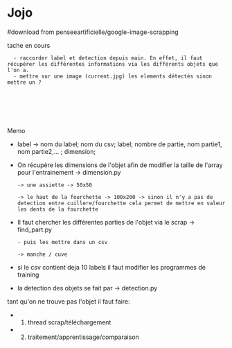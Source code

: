 # Jojo

#download from penseeartificielle/google-image-scrapping

tache en cours


      - raccorder label et detection depuis main. En effet, il faut récupérer les différentes informations via les différents objets que l'on a.
      - mettre sur une image (current.jpg) les elements détectés sinon mettre un ?
  
      

      



<br><br><br><br>

Memo

- label -> nom du label; nom du csv; label; nombre de partie, nom partie1, nom partie2,... ; dimension;

- On récupère les dimensions de l'objet afin de modifier la taille de l'array pour l'entrainement -> dimension.py

      -> une assiette -> 50x50
      
      -> le haut de la fourchette -> 100x200 -> sinon il n'y a pas de detection entre cuillere/fourchette cela permet de mettre en valeur les dents de la fourchette

- Il faut chercher les différentes parties de l'objet via le scrap -> find_part.py
      
      - puis les mettre dans un csv
      
      -> manche / cuve
      
    


- si le csv contient deja 10 labels il faut modifier les programmes de training

- la detection des objets se fait par -> detection.py



tant qu'on ne trouve pas l'objet il faut faire:

  - 1) thread scrap/téléchargement
  
  - 2) traitement/apprentissage/comparaison


